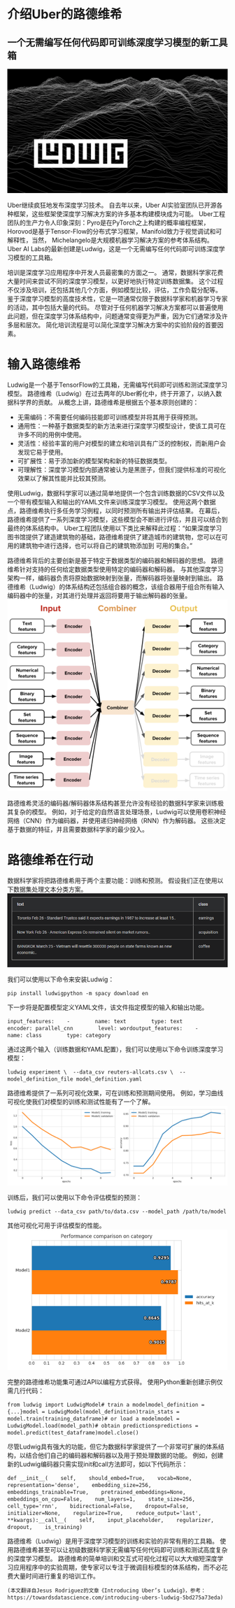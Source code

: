 # 介绍Uber的路德维希
## 一个无需编写任何代码即可训练深度学习模型的新工具箱
![](1*IrwMuRkv6s9_mZib4pMRCg.png)

Uber继续疯狂地发布深度学习技术。 自去年以来，Uber AI实验室团队已开源各种框架，这些框架使深度学习解决方案的许多基本构建模块成为可能。 Uber工程团队的生产力令人印象深刻：Pyro是在PyTorch之上构建的概率编程框架，Horovod是基于Tensor-Flow的分布式学习框架，Manifold致力于视觉调试和可解释性，当然， Michelangelo是大规模机器学习解决方案的参考体系结构。 Uber AI Labs的最新创建是Ludwig，这是一个无需编写任何代码即可训练深度学习模型的工具箱。

培训是深度学习应用程序中开发人员最密集的方面之一。 通常，数据科学家花费大量时间来尝试不同的深度学习模型，以更好地执行特定训练数据集。 这个过程不仅涉及培训，还包括其他几个方面，例如模型比较，评估，工作负载分配等。 鉴于深度学习模型的高度技术性，它是一项通常仅限于数据科学家和机器学习专家的活动，其中包括大量的代码。 尽管对于任何机器学习解决方案都可以普遍使用此问题，但在深度学习体系结构中，问题通常变得更为严重，因为它们通常涉及许多层和层次。 简化培训流程是可以简化深度学习解决方案中的实验阶段的首要因素。
# 输入路德维希

Ludwig是一个基于TensorFlow的工具箱，无需编写代码即可训练和测试深度学习模型。 路德维希（Ludwig）在过去两年的Uber孵化中，终于开源了，以纳入数据科学界的贡献。 从概念上讲，路德维希是根据五个基本原则创建的：
+ 无需编码：不需要任何编码技能即可训练模型并将其用于获得预测。
+ 通用性：一种基于数据类型的新方法来进行深度学习模型设计，使该工具可在许多不同的用例中使用。
+ 灵活性：经验丰富的用户对模型的建立和培训具有广泛的控制权，而新用户会发现它易于使用。
+ 可扩展性：易于添加新的模型架构和新的特征数据类型。
+ 可理解性：深度学习模型内部通常被认为是黑匣子，但我们提供标准的可视化效果以了解其性能并比较其预测。

使用Ludwig，数据科学家可以通过简单地提供一个包含训练数据的CSV文件以及一个带有模型输入和输出的YAML文件来训练深度学习模型。 使用这两个数据点，路德维希执行多任务学习例程，以同时预测所有输出并评估结果。 在幕后，路德维希提供了一系列深度学习模型，这些模型会不断进行评估，并且可以结合到最终的体系结构中。 Uber工程团队使用以下类比来解释此过程：“如果深度学习图书馆提供了建造建筑物的基础，路德维希提供了建造城市的建筑物，您可以在可用的建筑物中进行选择，也可以将自己的建筑物添加到 可用的集合。”

路德维希背后的主要创新是基于特定于数据类型的编码器和解码器的思想。 路德维希针对支持的任何给定数据类型使用特定的编码器和解码器。 与其他深度学习架构一样，编码器负责将原始数据映射到张量，而解码器将张量映射到输出。 路德维希（Ludwig）的体系结构还包括组合器的概念，该组合器用于组合所有输入编码器中的张量，对其进行处理并返回将要用于输出解码器的张量。
![](1*-DEWDOfwFab6VDagweZiGw.png)

路德维希灵活的编码器/解码器体系结构甚至允许没有经验的数据科学家来训练极其复杂的模型。 例如，对于给定的自然语言处理场景，Ludwig可以使用卷积神经网络（CNN）作为编码器，并使用递归神经网络（RNN）作为解码器。 这些决定基于数据的特征，并且需要数据科学家的最少投入。
# 路德维希在行动

数据科学家将把路德维希用于两个主要功能：训练和预测。 假设我们正在使用以下数据集处理文本分类方案。
![](1*UuS_PhoB9O7cm6VERzf8eg.png)

我们可以使用以下命令来安装Ludwig：
```
pip install ludwigpython -m spacy download en
```

下一步将是配置模型定义YAML文件，该文件指定模型的输入和输出功能。
```
input_features:    -        name: text        type: text        encoder: parallel_cnn        level: wordoutput_features:    -        name: class        type: category
```

通过这两个输入（训练数据和YAML配置），我们可以使用以下命令训练深度学习模型：
```
ludwig experiment \  --data_csv reuters-allcats.csv \  --model_definition_file model_definition.yaml
```

路德维希提供了一系列可视化效果，可在训练和预测期间使用。 例如，学习曲线可视化使我们对模型的训练和测试性能有了一个了解。
![](1*l8QRBL6MB1yiwjOmQ0dX1Q.png)

训练后，我们可以使用以下命令评估模型的预测：
```
ludwig predict --data_csv path/to/data.csv --model_path /path/to/model
```

其他可视化可用于评估模型的性能。
![](1*WDn2KoboyRmrcuZRMDWwEQ.png)

完整的路德维希功能集可通过API以编程方式获得。 使用Python重新创建示例仅需几行代码：
```
from ludwig import LudwigModel# train a modelmodel_definition = {...}model = LudwigModel(model_definition)train_stats = model.train(training_dataframe)# or load a modelmodel = LudwigModel.load(model_path)# obtain predictionspredictions = model.predict(test_dataframe)model.close()
```

尽管Ludwig具有强大的功能，但它为数据科学家提供了一个非常可扩展的体系结构，以结合他们自己的编码器和解码器以及用于预处理数据的功能。 例如，创建新的Ludwig编码器只需实现init和call方法即可，如以下代码所示：
```
def __init__(    self,    should_embed=True,    vocab=None,    representation='dense',    embedding_size=256,    embeddings_trainable=True,    pretrained_embeddings=None,    embeddings_on_cpu=False,    num_layers=1,    state_size=256,    cell_type='rnn',    bidirectional=False,    dropout=False,    initializer=None,    regularize=True,    reduce_output='last',    **kwargs):__call__(    self,    input_placeholder,    regularizer,    dropout,    is_training)
```

路德维希（Ludwig）是用于深度学习模型的训练和实验的非常有用的工具箱。 使用路德维希甚至可以让初级数据科学家无需编写任何代码即可训练和测试高度复杂的深度学习模型。 路德维希的简单培训和交互式可视化过程可以大大缩短深度学习应用程序中的实验周期，使专家可以专注于微调目标模型的体系结构，而不必花费大量时间进行重复的培训工作。
```
(本文翻译自Jesus Rodriguez的文章《Introducing Uber’s Ludwig》，参考：https://towardsdatascience.com/introducing-ubers-ludwig-5bd275a73eda)
```
